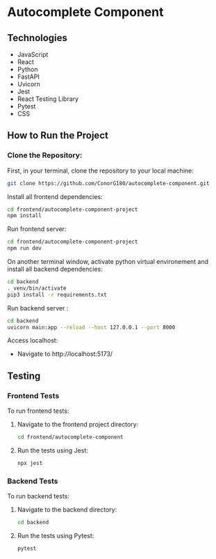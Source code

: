 # Autocomplete Component

## Technologies
- JavaScript
- React
- Python
- FastAPI
- Uvicorn
- Jest
- React Testing Library
- Pytest
- CSS



## How to Run the Project
### Clone the Repository:
First, in your terminal, clone the repository to your local machine:
```bash
git clone https://github.com/ConorG180/autocomplete-component.git
```
Install all frontend dependencies:
```bash
cd frontend/autocomplete-component-project
npm install
```
Run frontend server:
```bash
cd frontend/autocomplete-component-project
npm run dev
```
On another terminal window, activate python virtual environement and install all backend dependencies:
```bash
cd backend
. venv/bin/activate
pip3 install -r requirements.txt
```
Run backend server :
```bash
cd backend
uvicorn main:app --reload --host 127.0.0.1 --port 8000
```
Access localhost:
-  Navigate to http://localhost:5173/

## Testing

### Frontend Tests
To run frontend tests:
1. Navigate to the frontend project directory:
    ```bash
    cd frontend/autocomplete-component
    ```
2. Run the tests using Jest:
    ```bash
    npx jest
    ```

### Backend Tests
To run backend tests:
1. Navigate to the backend directory:
    ```bash
    cd backend
    ```
2. Run the tests using Pytest:
    ```bash
    pytest
    ```
